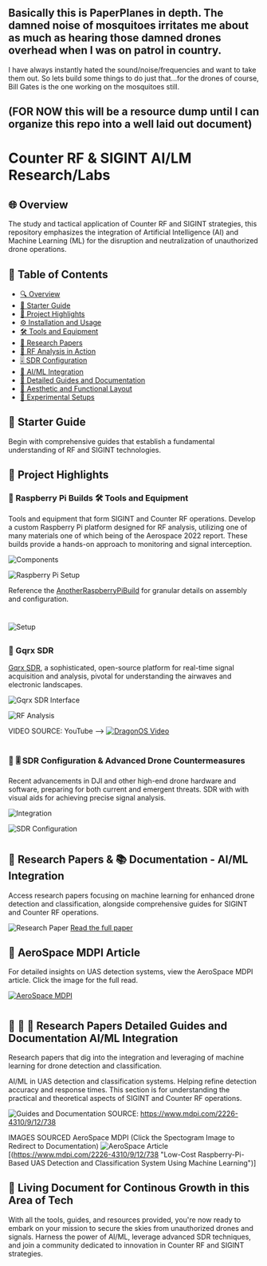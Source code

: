 ## Basically this is PaperPlanes in depth. The damned noise of mosquitoes irritates me about as much as hearing those damned drones overhead when I was on patrol in country. 
I have always instantly hated the sound/noise/frequencies and want to take them out. So lets build some things to do just that...for the drones of course, Bill Gates is the one working on the mosquitoes still.

## (FOR NOW this will be a resource dump until I can organize this repo into a well laid out document)

# Counter RF & SIGINT AI/LM Research/Labs

## 🌐 Overview
The study and tactical application of Counter RF and SIGINT strategies, this repository emphasizes the integration of Artificial Intelligence (AI) and Machine Learning (ML) for the disruption and neutralization of unauthorized drone operations.

## 📑 Table of Contents
- [🔍 Overview](#-overview)
- [🔰 Starter Guide](#-starter-guide)
- [🚀 Project Highlights](#-project-highlights)
- [⚙️ Installation and Usage](#-installation-and-usage)
- [🛠️ Tools and Equipment](#-tools-and-equipment)
- [📄 Research Papers](#-research-papers)
- [🔬 RF Analysis in Action](#-rf-analysis-in-action)
- [🎚️ SDR Configuration](#-sdr-configuration)
- [🤖 AI/ML Integration](#-aiml-integration)
- [📘 Detailed Guides and Documentation](#-detailed-guides-and-documentation)
- [🎨 Aesthetic and Functional Layout](#-aesthetic-and-functional-layout)
- [🧪 Experimental Setups](#-experimental-setups)

## 🔰 Starter Guide
Begin with comprehensive guides that establish a fundamental understanding of RF and SIGINT technologies.

## 🚀 Project Highlights

### 🥧 Raspberry Pi Builds 🛠️ Tools and Equipment
Tools and equipment that form SIGINT and Counter RF operations.
Develop a custom Raspberry Pi platform designed for RF analysis, utilizing one of many materials one of which being of the Aerospace 2022 report. These builds provide a hands-on approach to monitoring and signal interception.

![Components](https://github.com/TreadSoftly/Projects/assets/121847455/d6fc686b-5f21-4abb-90a3-70854975be75)


![Raspberry Pi Setup](https://github.com/TreadSoftly/Projects/assets/121847455/bbcc2a1e-83e6-48f4-832a-141d2d3810bc)
 
Reference the [AnotherRaspberryPiBuild](https://github.com/TreadSoftly/Projects/blob/main/AnotherRaspberryPiBuild.md) for granular details on assembly and configuration.
#
![Setup](https://github.com/TreadSoftly/Projects/assets/121847455/c8747ec0-4e4a-4781-9b97-e4b19b4adb8b)

##


### 📡 Gqrx SDR
[Gqrx SDR](https://www.gqrx.dk/), a sophisticated, open-source platform for real-time signal acquisition and analysis, pivotal for understanding the airwaves and electronic landscapes.

![Gqrx SDR Interface](https://github.com/TreadSoftly/Projects/assets/121847455/310d9fce-338e-4a51-8cff-4ec1639feb89)

![RF Analysis](https://github.com/TreadSoftly/Projects/assets/121847455/66947de1-0139-4071-894a-103e4e5d721f)

VIDEO SOURCE: YouTube -->
[![DragonOS Video](https://img.youtube.com/vi/fT4xAdfLYcY/0.jpg)](https://www.youtube.com/watch?v=fT4xAdfLYcY "DragonOS Focal - YouTube")


#


### 🚁 🎚️ SDR Configuration & Advanced Drone Countermeasures
Recent advancements in DJI and other high-end drone hardware and software, preparing for both current and emergent threats.
SDR with with visual aids for achieving precise signal analysis.

![Integration](https://github.com/TreadSoftly/Projects/assets/121847455/1e34ec02-524c-4d0a-9bef-6c37a26303a6)

![SDR Configuration](https://github.com/TreadSoftly/Projects/assets/121847455/cb5a9443-e099-43ba-83f7-20c9416edce8)

#
#
#
#


## 🧠 Research Papers & 📚 Documentation - AI/ML Integration 
Access research papers focusing on machine learning for enhanced drone detection and classification, alongside comprehensive guides for SIGINT and Counter RF operations.

![Research Paper](https://github.com/TreadSoftly/Projects/assets/121847455/13a4d9ef-e76c-48e9-8ac4-17520701102f)
[Read the full paper](https://www.mdpi.com/2226-4310/9/12/738)

## 📡 AeroSpace MDPI Article
For detailed insights on UAS detection systems, view the AeroSpace MDPI article. Click the image for the full read.

[![AeroSpace MDPI](https://github.com/TreadSoftly/Projects/blob/main/assets/aerospace-logo.webp)](https://www.mdpi.com/2226-4310/9/12/738 "Low-Cost Raspberry-Pi-Based UAS Detection and Classification System Using Machine Learning")



#
#
#
## 🤖 📖 📄 Research Papers Detailed Guides and Documentation AI/ML Integration 
Research papers that dig into the integration and leveraging of machine learning for drone detection and classification.

AI/ML in UAS detection and classification systems. Helping refine detection accuracy and response times.
This section is for understanding the practical and theoretical aspects of SIGINT and Counter RF operations.

![Guides and Documentation](https://github.com/TreadSoftly/Projects/assets/121847455/13a4d9ef-e76c-48e9-8ac4-17520701102f)
SOURCE: https://www.mdpi.com/2226-4310/9/12/738

IMAGES SOURCED AeroSpace MDPI (Click the Spectogram Image to Redirect to Documentation)
![AeroSpace Article](https://github.com/TreadSoftly/Projects/blob/main/assets/aerospace-logo.webp)[(https://www.mdpi.com/2226-4310/9/12/738 "Low-Cost Raspberry-Pi-Based UAS Detection and Classification System Using Machine Learning")]

## 

## 🚀 Living Document for Continous Growth in this Area of Tech
With all the tools, guides, and resources provided, you're now ready to embark on your mission to secure the skies from unauthorized drones and signals. Harness the power of AI/ML, leverage advanced SDR techniques, and join a community dedicated to innovation in Counter RF and SIGINT strategies.

